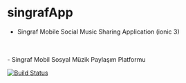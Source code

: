 # singrafApp
- Singraf Mobile Social Music Sharing Application (ionic 3)
<br>
<br>
- Singraf Mobil Sosyal Müzik Paylaşım Platformu


[![Build Status](https://travis-ci.org/joemccann/dillinger.svg?branch=master)](https://travis-ci.org/joemccann/dillinger)
<br>

